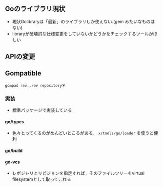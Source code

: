 #

## Goのライブラリ現状

* 現状Golibraryは「最新」のライブラリしか使えない.(gem みたいなものはない)
* libraryが破壊的な仕様変更をしていないかどうかをチェックするツールがほしい

## APIの変更

## Gompatible

```
gompad rev..rev repository名
```

### 実装

+ 標準パッケージで実装している

#### go/types

* 色々とってくるのがめんどいところがある．
  ```x/tools/go/loader``` を使うと便利

#### go/build

#### go-vcs

* レポジトリとリビジョンを指定すれば，そのファイルツリーをvirtual filesystemとして取ってこれる
